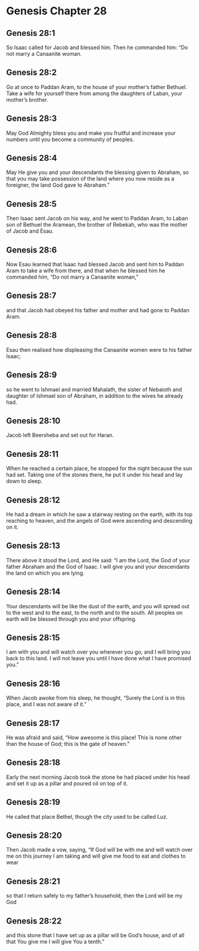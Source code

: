 # Genesis Chapter 28

## Genesis 28:1
So Isaac called for Jacob and blessed him. Then he commanded him: “Do not marry a Canaanite woman.

## Genesis 28:2
Go at once to Paddan Aram, to the house of your mother’s father Bethuel. Take a wife for yourself there from among the daughters of Laban, your mother’s brother.

## Genesis 28:3
May God Almighty bless you and make you fruitful and increase your numbers until you become a community of peoples.

## Genesis 28:4
May He give you and your descendants the blessing given to Abraham, so that you may take possession of the land where you now reside as a foreigner, the land God gave to Abraham.”

## Genesis 28:5
Then Isaac sent Jacob on his way, and he went to Paddan Aram, to Laban son of Bethuel the Aramean, the brother of Rebekah, who was the mother of Jacob and Esau.

## Genesis 28:6
Now Esau learned that Isaac had blessed Jacob and sent him to Paddan Aram to take a wife from there, and that when he blessed him he commanded him, “Do not marry a Canaanite woman,”

## Genesis 28:7
and that Jacob had obeyed his father and mother and had gone to Paddan Aram.

## Genesis 28:8
Esau then realised how displeasing the Canaanite women were to his father Isaac;

## Genesis 28:9
so he went to Ishmael and married Mahalath, the sister of Nebaioth and daughter of Ishmael son of Abraham, in addition to the wives he already had.

## Genesis 28:10
Jacob left Beersheba and set out for Haran.

## Genesis 28:11
When he reached a certain place, he stopped for the night because the sun had set. Taking one of the stones there, he put it under his head and lay down to sleep.

## Genesis 28:12
He had a dream in which he saw a stairway resting on the earth, with its top reaching to heaven, and the angels of God were ascending and descending on it.

## Genesis 28:13
There above it stood the Lord, and He said: “I am the Lord, the God of your father Abraham and the God of Isaac. I will give you and your descendants the land on which you are lying.

## Genesis 28:14
Your descendants will be like the dust of the earth, and you will spread out to the west and to the east, to the north and to the south. All peoples on earth will be blessed through you and your offspring.

## Genesis 28:15
I am with you and will watch over you wherever you go, and I will bring you back to this land. I will not leave you until I have done what I have promised you.”

## Genesis 28:16
When Jacob awoke from his sleep, he thought, “Surely the Lord is in this place, and I was not aware of it.”

## Genesis 28:17
He was afraid and said, “How awesome is this place! This is none other than the house of God; this is the gate of heaven.”

## Genesis 28:18
Early the next morning Jacob took the stone he had placed under his head and set it up as a pillar and poured oil on top of it.

## Genesis 28:19
He called that place Bethel, though the city used to be called Luz.

## Genesis 28:20
Then Jacob made a vow, saying, “If God will be with me and will watch over me on this journey I am taking and will give me food to eat and clothes to wear

## Genesis 28:21
so that I return safely to my father’s household, then the Lord will be my God

## Genesis 28:22
and this stone that I have set up as a pillar will be God’s house, and of all that You give me I will give You a tenth.”

